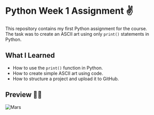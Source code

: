 # Python Week 1 Assignment ✌️
This repository contains my first Python assignment for the course.  
The task was to create an ASCII art using only `print()` statements in Python.

## What I Learned

- How to use the `print()` function in Python.  
- How to create simple ASCII art using code.  
- How to structure a project and upload it to GitHub.

## Preview 🎸🤘

![Mars](![4546004399_148fbbc268_z](https://github.com/user-attachments/assets/145ea572-cfca-479d-978f-4e387fc4c851)
)
